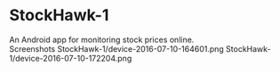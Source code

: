 # StockHawk-1
An Android app for monitoring stock prices online.   
Screenshots
StockHawk-1/device-2016-07-10-164601.png
StockHawk-1/device-2016-07-10-172204.png

